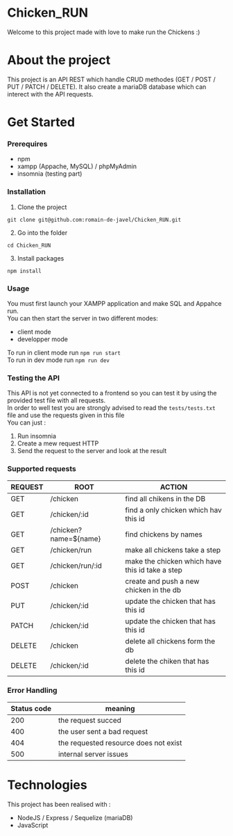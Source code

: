 # Chicken_RUN
Welcome to this project made with love to make run the Chickens :)

# About the project
This project is an API REST which handle CRUD methodes (GET / POST / PUT / PATCH / DELETE).
It also create a mariaDB database which can interect with the API requests.

# Get Started
### Prerequires
* npm
* xampp (Appache, MySQL) / phpMyAdmin
* insomnia (testing part)

### Installation
1. Clone the project
```
git clone git@github.com:romain-de-javel/Chicken_RUN.git
```
2. Go into the folder
```
cd Chicken_RUN
```
3.  Install packages
```
npm install
```

### Usage
You must first launch your XAMPP application and make SQL and Appahce run.<br/>
You can then start the server in two different modes:
* client mode
* developper mode

To run in client mode run ```npm run start```<br/>
To run in dev mode run ```npm run dev```

### Testing the API
This API is not yet connected to a frontend so you can test it by using the provided test file with all requests.<br/>
In order to well test you are strongly advised to read the ```tests/tests.txt``` file and use the requests given in this file
<br/>You can just :
1. Run insomnia
2. Create a mew request HTTP
3. Send the request to the server and look at the result

### Supported requests

|  REQUEST  |  ROOT  |  ACTION  |
|  -------  |  ----  |  ------  |
|  GET  |  /chicken  |  find all chikens in the DB  |   
|  GET  |  /chicken/:id  |  find a only chicken which hav this id  |   
|  GET  |  /chicken?name=${name}  |  find chickens by names  |   
|  GET  |  /chicken/run  |  make all chickens take a step  |   
|  GET  |  /chicken/run/:id  |  make the chicken which have this id take a step  |  
|  POST  |  /chicken  |  create and push a new chicken in the db  |  
|  PUT  |  /chicken/:id  |  update the chicken that has this id  |  
|  PATCH  |  /chicken/:id  |  update the chicken that has this id  |  
|  DELETE  |  /chicken |  delete all chickens form the db  |  
|  DELETE  |  /chicken/:id |  delete the chiken that has this id  |

### Error Handling
|  Status code  |  meaning  |
|  -----------  |  -------  |
|  200  |  the request succed  |
|  400  |  the user sent a bad request  |
|  404  |  the requested resource does not exist  |
|  500  |  internal server issues  | 

# Technologies
This project has been realised with :
* NodeJS / Express / Sequelize (mariaDB)
* JavaScript 


